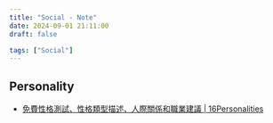 ```yaml
---
title: "Social - Note"
date: 2024-09-01 21:11:00
draft: false

tags: ["Social"]
---
```


## Personality
- [免費性格測試、性格類型描述、人際關係和職業建議 | 16Personalities](https://www.16personalities.com/tw)
